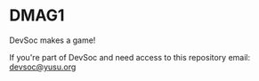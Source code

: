 # DMAG1
DevSoc makes a game!

If you're part of DevSoc and need access to this repository email:
devsoc@yusu.org
